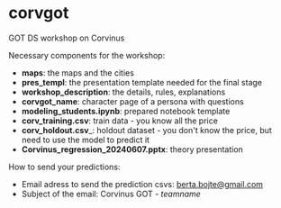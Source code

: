 # corvgot
GOT DS workshop on Corvinus

Necessary components for the workshop:

- __maps__: the maps and the cities
- __pres_templ__: the presentation template needed for the final stage
- __workshop_description__: the details, rules, explanations
- __corvgot_name__: character page of a persona with questions
- __modeling_students.ipynb__: prepared notebook template
- __corv_training.csv__: train data - you know all the price
- __corv_holdout.csv___: holdout dataset - you don't know the price, but need to use the model to predict it
- __Corvinus_regression_20240607.pptx__: theory presentation

How to send your predictions: 
- Email adress to send the prediction csvs: berta.bojte@gmail.com
- Subject of the email: Corvinus GOT - _teamname_
  
